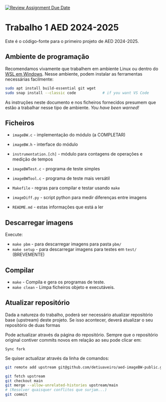 [![Review Assignment Due Date](https://classroom.github.com/assets/deadline-readme-button-22041afd0340ce965d47ae6ef1cefeee28c7c493a6346c4f15d667ab976d596c.svg)](https://classroom.github.com/a/0MZJIdpt)
# Trabalho 1 AED 2024-2025

Este é o código-fonte para o primeiro projeto de AED 2024-2025.

## Ambiente de programação

Recomendamos vivamente que trabalhem em ambiente Linux
ou dentro do [WSL em Windows][wsl].
Nesse ambiente, podem instalar as ferramentas necessárias facilmente:

```bash
sudo apt install build-essential git wget
sudo snap install --classic code            # if you want VS Code 
```

[wsl]: https://learn.microsoft.com/en-us/windows/wsl/install

As instruções neste documento e nos ficheiros fornecidos
presumem que estão a trabalhar nesse tipo de ambiente.
_You have been warned!_

## Ficheiros

- `imageBW.c` - implementação do módulo (a COMPLETAR)
- `imageBW.h` - interface do módulo
- `instrumentation.[ch]` - módulo para contagens de operações e medição de tempos
- `imageBWTest.c` - programa de teste simples
- `imageBWTool.c` - programa de teste mais versátil
- `Makefile` - regras para compilar e testar usando `make`
- `imageDiff.py` - script python para medir diferenças entre imagens

- `README.md` - estas informações que está a ler

## Descarregar imagens

Execute:

- `make pbm` - para descarregar imagens para pasta `pbm/`
- `make setup` - para descarregar imagens para testes em `test/` (BREVEMENTE)

## Compilar

- `make` - Compila e gera os programas de teste.
- `make clean` - Limpa ficheiros objeto e executáveis.

## Atualizar repositório

Dada a natureza do trabalho, poderá ser necessário
atualizar repositório base (upstream) deste projeto.
Se isso acontecer, deverá atualizar o seu repositório de duas formas

Pode actualizar através da página do repositório.
Sempre que o repositório original contiver commits novos em relação ao seu pode clicar em:

```
Sync fork
```

Se quiser actualizar através da linha de comandos:

```bash
git remote add upstream git@github.com/detiuaveiro/aed-imageBW-public.git

git fetch upstream
git checkout main
git merge --allow-unrelated-histories upstream/main
# (Resolver quaisquer conflitos que surjam...)
git commit
```
